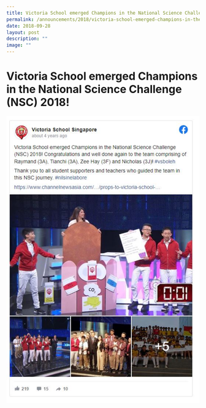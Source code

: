 ```yaml
---
title: Victoria School emerged Champions in the National Science Challenge (NSC) 2018!
permalink: /announcements/2018/victoria-school-emerged-champions-in-the-national-science-challenge-nsc-2018/
date: 2018-09-28
layout: post
description: ""
image: ""
---
```

# **Victoria School emerged Champions in the National Science Challenge (NSC) 2018!**

![](/images/nsc.jpg)